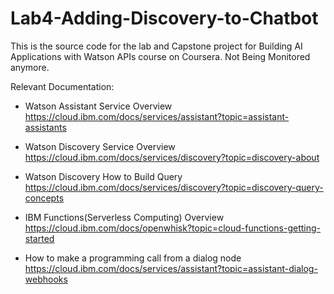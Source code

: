 # Lab4-Adding-Discovery-to-Chatbot

This is the source code for the lab and Capstone project for Building AI Applications with Watson APIs course on Coursera. 
Not Being Monitored anymore.

Relevant Documentation:

- Watson Assistant Service Overview
  https://cloud.ibm.com/docs/services/assistant?topic=assistant-assistants
  
- Watson Discovery Service Overview
  https://cloud.ibm.com/docs/services/discovery?topic=discovery-about
 
- Watson Discovery How to Build Query
  https://cloud.ibm.com/docs/services/discovery?topic=discovery-query-concepts
  
- IBM Functions(Serverless Computing) Overview
  https://cloud.ibm.com/docs/openwhisk?topic=cloud-functions-getting-started
  
 - How to make a programming call from a dialog node
  https://cloud.ibm.com/docs/services/assistant?topic=assistant-dialog-webhooks
  

